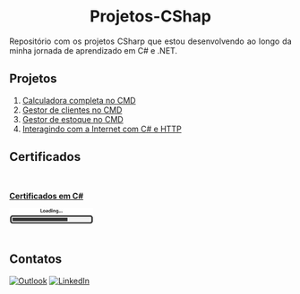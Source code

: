 <div align="center">
  <h1>Projetos-CShap</h1>
  </div>
<p align="justify">
Repositório com os projetos CSharp que estou desenvolvendo ao longo da minha jornada de aprendizado em C# e .NET.
</p>

## Projetos
<ol>
<li><a href="https://github.com/WelbertJr/Projetos-CShap/tree/main/Projetos/Calculadora"> Calculadora completa no CMD</a></li>
<li><a href="https://github.com/WelbertJr/Projetos-CShap/tree/main/Projetos/Gestor%20de%20clientes%20no%20CMD"> Gestor de clientes no CMD</a></li>
<li><a href="https://github.com/WelbertJr/Projetos-CShap/tree/main/Projetos/Gestor%20de%20estoque%20orientado%20a%20objetos%20no%20CMD"> Gestor de estoque no CMD</a></li>
<li><a href="https://github.com/WelbertJr/Projetos-CShap/tree/main/Projetos/Interagindo%20com%20a%20Internet%20com%20C%23%20e%20HTTP"> Interagindo com a Internet com C# e HTTP</a></li> 
</ol>

<p align="justify">
 <h2>Certificados</h2></p> &ensp; 

 **[Certificados em C#](https://github.com/WelbertJr/Projetos-CShap/tree/main/Certificados)**
  </div>

<div align="justify">
  <img width="150" src="Imagens/Carregando.jpg" alt="certificados">
  <br> &ensp;

## Contatos
<a href="mailto:welbertjunior@live.com"><img alt="Outlook" src="https://img.shields.io/badge/Microsoft_Outlook-0078D4?style=for-the-badge&logo=microsoft-outlook&logoColor=white" /></a> <a href="https://www.linkedin.com/in/welbert-junior-2458b4167/"><img alt="LinkedIn" src="https://img.shields.io/badge/linkedin-%230077B5.svg?style=for-the-badge&logo=linkedin&logoColor=white"/></a>
